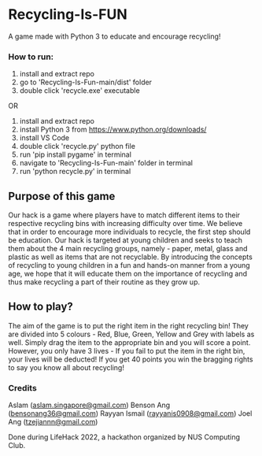 # Recycling-Is-FUN
A game made with Python 3 to educate and encourage recycling!

### How to run:
1. install and extract repo
2. go to 'Recycling-Is-Fun-main/dist' folder
3. double click 'recycle.exe' executable

OR

1. install and extract repo
2. install Python 3 from https://www.python.org/downloads/
3. install VS Code
4. double click 'recycle.py' python file
5. run 'pip install pygame' in terminal
6. navigate to 'Recycling-Is-Fun-main' folder in terminal
7. run 'python recycle.py' in terminal

## Purpose of this game
Our hack is a game where players have to match different items to their respective recycling bins with increasing difficulty over time. We believe that in order to encourage more individuals to recycle, the first step should be education. Our hack is targeted at young children and seeks to teach them about the 4 main recycling groups, namely - paper, metal, glass and plastic as well as items that are not recyclable. By introducing the concepts of recycling to young children in a fun and hands-on manner from a young age, we hope that it will educate them on the importance of recycling and thus make recycling a part of their routine as they grow up.

## How to play?
The aim of the game is to put the right item in the right recycling bin! They are divided into 5 colours - Red, Blue, Green, Yellow and Grey with labels as well. Simply drag the item to the appropriate bin and you will score a point. However, you only have 3 lives - If you fail to put the item in the right bin, your lives will be deducted! If you get 40 points you win the bragging rights to say you know all about recycling!

### Credits
Aslam (aslam.singapore@gmail.com)
Benson Ang (bensonang36@gmail.com)
Rayyan Ismail (rayyanis0908@gmail.com)
Joel Ang (tzejiannn@gmail.com)

Done during LifeHack 2022, a hackathon organized by NUS Computing Club.
